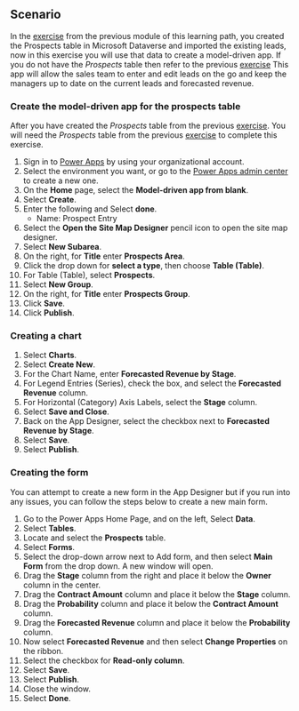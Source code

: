 ## Scenario

In the [exercise](/learn/modules/get-started-with-powerapps-common-data-service/4a-use-data-cds-exercise/?azure-portal=true) from the previous module of this learning path, you created the Prospects table in Microsoft Dataverse and imported the existing leads, now in this exercise you will use that data to create a model-driven app.
If you do not have the *Prospects* table then refer to the previous [exercise](/learn/modules/get-started-with-powerapps-common-data-service/4a-use-data-cds-exercise/?azure-portal=true)
This app will allow the sales team to enter and edit leads on the go and
keep the managers up to date on the current leads and forecasted revenue.

### Create the model-driven app for the prospects table

After you have created the *Prospects* table from the previous [exercise](/learn/modules/get-started-with-powerapps-common-data-service/4a-use-data-cds-exercise/?azure-portal=true). You will need the *Prospects* table from the previous [exercise](/learn/modules/get-started-with-powerapps-common-data-service/4a-use-data-cds-exercise/?azure-portal=true) to complete this exercise.

1. Sign in to [Power Apps](https://make.powerapps.com/?azure-portal=true) by using your organizational account.
1. Select the environment you want, or go to the [Power Apps admin center](https://admin.powerplatform.microsoft.com/?azure-portal=true) to create a new one.
1. On the **Home** page, select the **Model-driven app from blank**.
1. Select **Create**.
1. Enter the following and Select **done**.
   - Name: Prospect Entry
1. Select the **Open the Site Map Designer** pencil icon to open the site map designer.
1. Select **New Subarea**.
1. On the right, for **Title** enter **Prospects Area**.
1. Click the drop down for **select a type**, then choose **Table (Table)**.
1. For Table (Table), select **Prospects**.
1. Select **New Group**.
1. On the right, for **Title** enter **Prospects Group**.
1. Click **Save**.
1. Click **Publish**.

### Creating a chart

1. Select **Charts**.
1. Select **Create New**.
1. For the Chart Name, enter **Forecasted Revenue by Stage**.
1. For Legend Entries (Series), check the box, and select the **Forecasted Revenue** column.
1. For Horizontal (Category) Axis Labels, select the **Stage** column.
1. Select **Save and Close**.
1. Back on the App Designer, select the checkbox next to **Forecasted Revenue by Stage**.
1. Select **Save**.
1. Select **Publish**.

### Creating the form

You can attempt to create a new form in the App Designer but if you run
into any issues, you can follow the steps below to create a new main
form.

1. Go to the Power Apps Home Page, and on the left, Select **Data**.
1. Select **Tables**.
1. Locate and select the **Prospects** table.
1. Select **Forms**.
1. Select the drop-down arrow next to Add form, and then select **Main Form** from the drop down. A new window will open.
1. Drag the **Stage** column from the right and place it below the **Owner** column in the center.
1. Drag the **Contract Amount** column and place it below the **Stage** column.
1. Drag the **Probability** column and place it below the **Contract Amount** column.
1. Drag the **Forecasted Revenue** column and place it below the **Probability** column.
1. Now select **Forecasted Revenue** and then select **Change Properties** on the ribbon.
1. Select the checkbox for **Read-only column**.
1. Select **Save**.
1. Select **Publish**.
1. Close the window.
1. Select **Done**.
